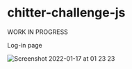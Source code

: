 # chitter-challenge-js

WORK IN PROGRESS

Log-in page

![Screenshot 2022-01-17 at 01 23 23](https://user-images.githubusercontent.com/90918377/149686996-55c3a67d-a566-4974-be42-29035c781cb9.png)
